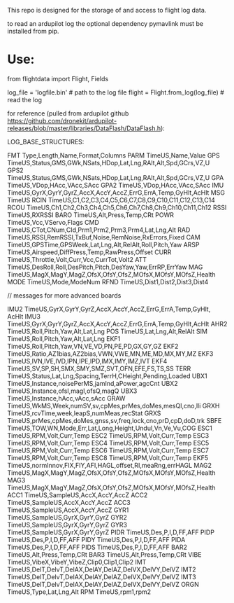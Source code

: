 This repo is designed for the storage of and access to flight log data.

to read an ardupilot log the optional dependency pymavlink must be installed from pip.

# Use:

from flightdata import Flight, Fields

log_file = 'logfile.bin' # path to the log file
flight = Flight.from_log(log_file) # read the log


for reference (pulled from ardupilot github https://github.com/dronekit/ardupilot-releases/blob/master/libraries/DataFlash/DataFlash.h):

LOG_BASE_STRUCTURES:

FMT       Type,Length,Name,Format,Columns
PARM      TimeUS,Name,Value
GPS       TimeUS,Status,GMS,GWk,NSats,HDop,Lat,Lng,RAlt,Alt,Spd,GCrs,VZ,U
GPS2      TimeUS,Status,GMS,GWk,NSats,HDop,Lat,Lng,RAlt,Alt,Spd,GCrs,VZ,U
GPA       TimeUS,VDop,HAcc,VAcc,SAcc
GPA2      TimeUS,VDop,HAcc,VAcc,SAcc
IMU       TimeUS,GyrX,GyrY,GyrZ,AccX,AccY,AccZ,ErrG,ErrA,Temp,GyHlt,AcHlt
MSG       TimeUS
RCIN      TimeUS,C1,C2,C3,C4,C5,C6,C7,C8,C9,C10,C11,C12,C13,C14
RCOU      TimeUS,Ch1,Ch2,Ch3,Ch4,Ch5,Ch6,Ch7,Ch8,Ch9,Ch10,Ch11,Ch12
RSSI      TimeUS,RXRSSI
BARO      TimeUS,Alt,Press,Temp,CRt
POWR      TimeUS,Vcc,VServo,Flags
CMD       TimeUS,CTot,CNum,CId,Prm1,Prm2,Prm3,Prm4,Lat,Lng,Alt
RAD       TimeUS,RSSI,RemRSSI,TxBuf,Noise,RemNoise,RxErrors,Fixed
CAM       TimeUS,GPSTime,GPSWeek,Lat,Lng,Alt,RelAlt,Roll,Pitch,Yaw
ARSP      TimeUS,Airspeed,DiffPress,Temp,RawPress,Offset
CURR      TimeUS,Throttle,Volt,Curr,Vcc,CurrTot,Volt2
ATT       TimeUS,DesRoll,Roll,DesPitch,Pitch,DesYaw,Yaw,ErrRP,ErrYaw
MAG       TimeUS,MagX,MagY,MagZ,OfsX,OfsY,OfsZ,MOfsX,MOfsY,MOfsZ,Health
MODE      TimeUS,Mode,ModeNum
RFND      TimeUS,Dist1,Dist2,Dist3,Dist4

// messages for more advanced boards

IMU2        TimeUS,GyrX,GyrY,GyrZ,AccX,AccY,AccZ,ErrG,ErrA,Temp,GyHlt, AcHlt 
IMU3        TimeUS,GyrX,GyrY,GyrZ,AccX,AccY,AccZ,ErrG,ErrA,Temp,GyHlt,AcHlt 
AHR2        TimeUS,Roll,Pitch,Yaw,Alt,Lat,Lng 
POS         TimeUS,Lat,Lng,Alt,RelAlt 
SIM         TimeUS,Roll,Pitch,Yaw,Alt,Lat,Lng 
EKF1        TimeUS,Roll,Pitch,Yaw,VN,VE,VD,PN,PE,PD,GX,GY,GZ 
EKF2        TimeUS,Ratio,AZ1bias,AZ2bias,VWN,VWE,MN,ME,MD,MX,MY,MZ 
EKF3        TimeUS,IVN,IVE,IVD,IPN,IPE,IPD,IMX,IMY,IMZ,IVT 
EKF4        TimeUS,SV,SP,SH,SMX,SMY,SMZ,SVT,OFN,EFE,FS,TS,SS 
TERR        TimeUS,Status,Lat,Lng,Spacing,TerrH,CHeight,Pending,Loaded 
UBX1        TimeUS,Instance,noisePerMS,jamInd,aPower,agcCnt 
UBX2        TimeUS,Instance,ofsI,magI,ofsQ,magQ 
UBX3        TimeUS,Instance,hAcc,vAcc,sAcc 
GRAW        TimeUS,WkMS,Week,numSV,sv,cpMes,prMes,doMes,mesQI,cno,lli 
GRXH        TimeUS,rcvTime,week,leapS,numMeas,recStat 
GRXS        TimeUS,prMes,cpMes,doMes,gnss,sv,freq,lock,cno,prD,cpD,doD,trk 
SBFE        TimeUS,TOW,WN,Mode,Err,Lat,Long,Height,Undul,Vn,Ve,Vu,COG 
ESC1        TimeUS,RPM,Volt,Curr,Temp 
ESC2        TimeUS,RPM,Volt,Curr,Temp 
ESC3        TimeUS,RPM,Volt,Curr,Temp 
ESC4        TimeUS,RPM,Volt,Curr,Temp 
ESC5        TimeUS,RPM,Volt,Curr,Temp 
ESC6        TimeUS,RPM,Volt,Curr,Temp 
ESC7        TimeUS,RPM,Volt,Curr,Temp 
ESC8        TimeUS,RPM,Volt,Curr,Temp 
EKF5        TimeUS,normInnov,FIX,FIY,AFI,HAGL,offset,RI,meaRng,errHAGL 
MAG2        TimeUS,MagX,MagY,MagZ,OfsX,OfsY,OfsZ,MOfsX,MOfsY,MOfsZ,Health 
MAG3        TimeUS,MagX,MagY,MagZ,OfsX,OfsY,OfsZ,MOfsX,MOfsY,MOfsZ,Health 
ACC1        TimeUS,SampleUS,AccX,AccY,AccZ 
ACC2        TimeUS,SampleUS,AccX,AccY,AccZ 
ACC3        TimeUS,SampleUS,AccX,AccY,AccZ 
GYR1        TimeUS,SampleUS,GyrX,GyrY,GyrZ 
GYR2        TimeUS,SampleUS,GyrX,GyrY,GyrZ 
GYR3        TimeUS,SampleUS,GyrX,GyrY,GyrZ 
PIDR        TimeUS,Des,P,I,D,FF,AFF 
PIDP        TimeUS,Des,P,I,D,FF,AFF 
PIDY        TimeUS,Des,P,I,D,FF,AFF 
PIDA        TimeUS,Des,P,I,D,FF,AFF 
PIDS        TimeUS,Des,P,I,D,FF,AFF 
BAR2        TimeUS,Alt,Press,Temp,CRt 
BAR3        TimeUS,Alt,Press,Temp,CRt 
VIBE        TimeUS,VibeX,VibeY,VibeZ,Clip0,Clip1,Clip2 
IMT         TimeUS,DelT,DelvT,DelAX,DelAY,DelAZ,DelVX,DelVY,DelVZ 
IMT2        TimeUS,DelT,DelvT,DelAX,DelAY,DelAZ,DelVX,DelVY,DelVZ 
IMT3        TimeUS,DelT,DelvT,DelAX,DelAY,DelAZ,DelVX,DelVY,DelVZ 
ORGN        TimeUS,Type,Lat,Lng,Alt 
RPM         TimeUS,rpm1,rpm2